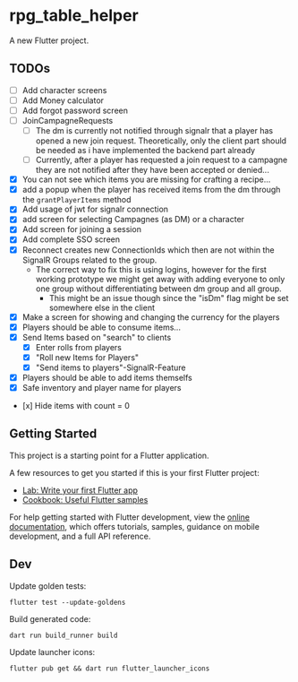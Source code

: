 # rpg_table_helper

A new Flutter project.

## TODOs

- [ ] Add character screens
- [ ] Add Money calculator
- [ ] Add forgot password screen
- [ ] JoinCampagneRequests
  - [ ] The dm is currently not notified through signalr that a player has opened a new join request. Theoretically, only the client part should be needed as i have implemented the backend part already
  - [ ] Currently, after a player has requested a join request to a campagne they are not notified after they have been accepted or denied...
- [x] You can not see which items you are missing for crafting a recipe...
- [x] add a popup when the player has received items from the dm through the ```grantPlayerItems``` method
- [x] Add usage of jwt for signalr connection
- [x] add screen for selecting Campagnes (as DM) or a character
- [x] Add screen for joining a session
- [x] Add complete SSO screen
- [x] Reconnect creates new ConnectionIds which then are not within the SignalR Groups related to the group.
  - The correct way to fix this is using logins, however for the first working prototype we might get away with adding everyone to only one group without differentiating between dm group and all group.
    - This might be an issue though since the "isDm" flag might be set somewhere else in the client
- [x] Make a screen for showing and changing the currency for the players
- [x] Players should be able to consume items...
- [x] Send Items based on "search" to clients
  - [x] Enter rolls from players
  - [x] "Roll new Items for Players"
  - [x] "Send items to players"-SignalR-Feature
- [x] Players should be able to add items themselfs
- [x] Safe inventory and player name for players
- [x] Hide items with count = 0

## Getting Started

This project is a starting point for a Flutter application.

A few resources to get you started if this is your first Flutter project:

- [Lab: Write your first Flutter app](https://docs.flutter.dev/get-started/codelab)
- [Cookbook: Useful Flutter samples](https://docs.flutter.dev/cookbook)

For help getting started with Flutter development, view the
[online documentation](https://docs.flutter.dev/), which offers tutorials,
samples, guidance on mobile development, and a full API reference.

## Dev

Update golden tests:

```flutter test --update-goldens```

Build generated code:

```dart run build_runner build```

Update launcher icons:

```flutter pub get && dart run flutter_launcher_icons```
